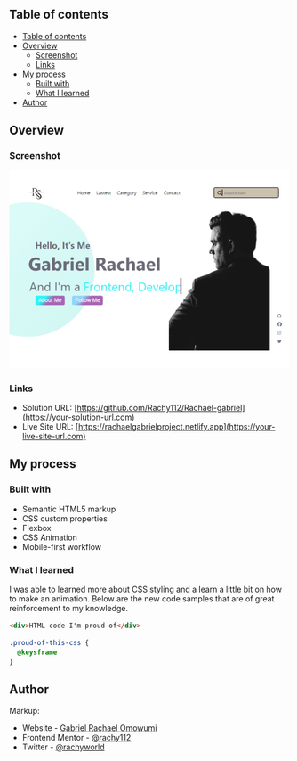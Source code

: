 ## Table of contents


- [Table of contents](#table-of-contents)
- [Overview](#overview)
  - [Screenshot](#screenshot)
  - [Links](#links)
- [My process](#my-process)
  - [Built with](#built-with)
  - [What I learned](#what-i-learned)
- [Author](#author)


## Overview

### Screenshot

![Screenshot](image.png)

### Links

- Solution URL: [https://github.com/Rachy112/Rachael-gabriel](https://your-solution-url.com)
- Live Site URL: [https://rachaelgabrielproject.netlify.app](https://your-live-site-url.com)

## My process

### Built with

- Semantic HTML5 markup
- CSS custom properties
- Flexbox
- CSS Animation
- Mobile-first workflow

### What I learned

I was able to learned more about CSS styling and a learn a little bit on how to make an animation. 
Below are the new code samples that are of great reinforcement to my knowledge.

```html
<div>HTML code I'm proud of</div>
```
```css
.proud-of-this-css {
  @keysframe
}
```

## Author
Markup:
  - Website - [Gabriel Rachael Omowumi](https://www.instagram.rachy_word1.com)
  - Frontend Mentor - [@rachy112](https://www.frontendmentor.io/profile/rachy112)
  - Twitter - [@rachyworld](https://www.twitter.com/rachy112)

